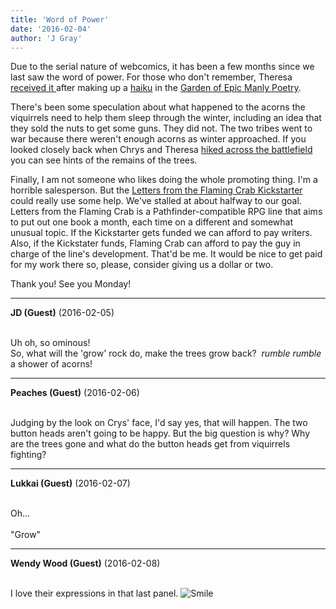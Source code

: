 ```yaml
---
title: 'Word of Power'
date: '2016-02-04'
author: 'J Gray'
---
```


<p>Due to the serial nature of webcomics, it has been a few months since we last saw the word of power. For those who don't remember, Theresa <a href="http://mysteriesofthearcana.com/comics/598/" target="_blank">received it </a>after making up a <a href="http://mysteriesofthearcana.com/comics/597/" target="_blank">haiku</a> in the <a href="http://mysteriesofthearcana.com/comics/595/" target="_blank">Garden of Epic Manly Poetry</a>.</p><p>There's been some speculation about what happened to the acorns the viquirrels need to help them sleep through the winter, including an idea that they sold the nuts to get some guns. They did not. The two tribes went to war because there weren't enough acorns as winter approached. If you looked closely back when Chrys and Theresa <a href="http://mysteriesofthearcana.com/comics/615/" target="_blank">hiked across the battlefield</a> you can see hints of the remains of the trees. </p><p>Finally, I am not someone who likes doing the whole promoting thing. I'm a horrible salesperson. But the <a href="https://www.kickstarter.com/projects/1456806822/letters-from-the-flaming-crab-2016-for-the-pathfin" target="_blank">Letters from the Flaming Crab Kickstarter</a> could really use some help. We've stalled at about halfway to our goal. Letters from the Flaming Crab is a Pathfinder-compatible RPG line that aims to put out one book a month, each time on a different and somewhat unusual topic. If the Kickstarter gets funded we can afford to pay writers. Also, if the Kickstater funds, Flaming Crab can afford to pay the guy in charge of the line's development. That'd be me. It would be nice to get paid for my work there so, please, consider giving us a dollar or two.</p><p>Thank you! See you Monday!</p>

---
**JD (Guest)** (2016-02-05)

<br> Uh oh, so ominous! <br>So, what will the 'grow' rock do, make the trees grow back?&nbsp; *rumble rumble* a shower of acorns!<br>

---
**Peaches (Guest)** (2016-02-06)

<br> Judging by the look on Crys' face, I'd say yes, that will happen. The two button heads aren't going to be happy. But the big question is why? Why are the trees gone and what do the button heads get from viquirrels fighting?

---
**Lukkai (Guest)** (2016-02-07)

<br> Oh...<br><br>"Grow"<br>

---
**Wendy Wood (Guest)** (2016-02-08)

<br> I love their expressions in that last panel. <img src="/smilies/smile.gif" alt="Smile" border="0"><br>


